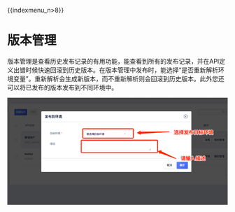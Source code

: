 {{indexmenu_n>8}}

# 版本管理

版本管理是查看历史发布记录的有用功能，能查看到所有的发布记录，并在API定义出错时候快速回滚到历史版本。在版本管理中发布时，能选择“是否重新解析环境变量”。重新解析会生成新版本，而不重新解析则会回滚到历史版本。此外您还可以将已发布的版本发布到不同环境中。

![版本管理](/images/openAPI/envManagement.png)


